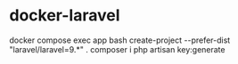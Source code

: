# docker-laravel

docker compose exec app bash 
create-project --prefer-dist "laravel/laravel=9.*" .
composer i
php artisan key:generate
